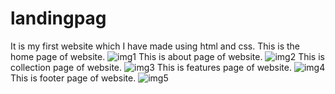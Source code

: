 # landingpag
It is my first website which I have made using html and css.
This is the home page of website.
![img1](https://github.com/Ashmita322/landingpage/assets/140899947/6510dde7-5000-4100-bf55-2ded0f77eed3)
This is about page of website.
![img2](https://github.com/Ashmita322/landingpage/assets/140899947/80086925-acb7-4ad0-899d-bdf0812a7864)
This is collection page of website.
![img3](https://github.com/Ashmita322/landingpage/assets/140899947/73213e67-a7c7-4dcd-9163-908b396efad7)
This is features page of website.
![img4](https://github.com/Ashmita322/landingpage/assets/140899947/51ed2901-16b8-474b-bb8e-769d04cf1bfa)
This is footer page of website.
![img5](https://github.com/Ashmita322/landingpage/assets/140899947/c18c4706-f4ae-40c6-8a40-0b5ed037631e)

